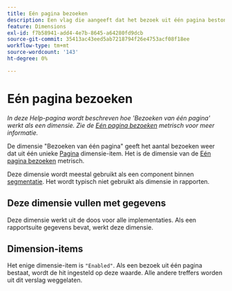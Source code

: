 ```yaml
---
title: Eén pagina bezoeken
description: Een vlag die aangeeft dat het bezoek uit één pagina bestond.
feature: Dimensions
exl-id: f7b58941-add4-4e7b-8645-a64280fd9dcb
source-git-commit: 35413ac43eed5ab7218794f26e4753acf08f18ee
workflow-type: tm+mt
source-wordcount: '143'
ht-degree: 0%

---
```


# Eén pagina bezoeken

*In deze Help-pagina wordt beschreven hoe &#39;Bezoeken van één pagina&#39; werkt als een dimensie. Zie de [Eén pagina bezoeken](../metrics/single-page-visits.md) metrisch voor meer informatie.*

De dimensie &quot;Bezoeken van één pagina&quot; geeft het aantal bezoeken weer dat uit één unieke [Pagina](page.md) dimensie-item. Het is de dimensie van de [Eén pagina bezoeken](../metrics/single-page-visits.md) metrisch.

Deze dimensie wordt meestal gebruikt als een component binnen [segmentatie](../segmentation/seg-home.md). Het wordt typisch niet gebruikt als dimensie in rapporten.

## Deze dimensie vullen met gegevens

Deze dimensie werkt uit de doos voor alle implementaties. Als een rapportsuite gegevens bevat, werkt deze dimensie.

## Dimension-items

Het enige dimensie-item is `"Enabled"`. Als een bezoek uit één pagina bestaat, wordt de hit ingesteld op deze waarde. Alle andere treffers worden uit dit verslag weggelaten.
